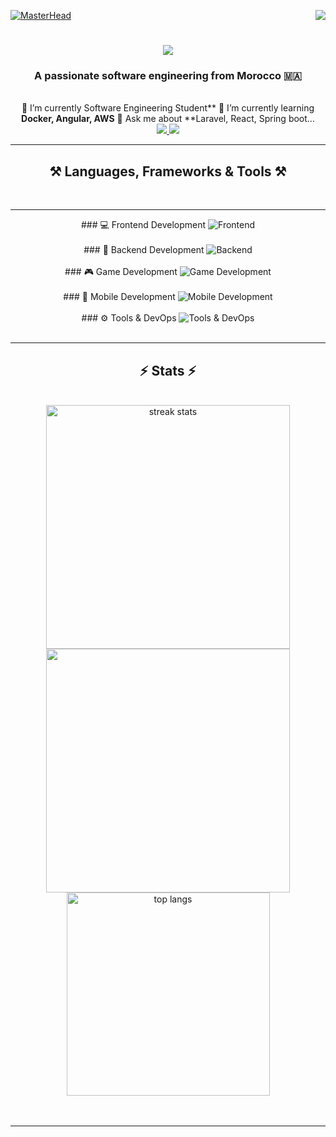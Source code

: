 [![MasterHead](https://firebasestorage.googleapis.com/v0/b/flexi-coding.appspot.com/o/dempgi7-520f8d5f-63d4-4453-8822-dbc149ae27f8.gif?alt=media&token=91c0c7b2-93c3-4029-b011-1a8703c5730d)](https://rishavchanda.io)            <img                 align="right"                 src="https://visitor-badge.laobi.icu/badge?page_id=salesp07.salesp07"                   />               <h1         align="center">                    <img       src="https://readme-typing-svg.herokuapp.com/?              font=Righteous&size=35&center=true&vCenter=true&width=500&height=70&duration=4000&lines=Hi+There!+👋;+I'm+Hodaifa+Echffani!;"       />                </h1>             <h3        align="center">         A                 passionate                    software         engineering           from          Morocco     🇲🇦</h3>           <br/>           <div      align="center">                    🔭          I’m                    currently                Software                 Engineering             Student**        🌱              I’m                   currently         learning       **Docker,       Angular,                 AWS**       💬     Ask          me      about        **Laravel,          React,     Spring                  boot...     </div>        <div      align="center">         <a                    href="mailto:echffani.hodaifa@gmail.com">         <img       src="https://img.shields.io/badge/Gmail-333333?style=for-the-badge&logo=gmail&logoColor=red"        />                  </a>                   <a      href="https://www.linkedin.com/in/hodaifa-echffani-297b7b284/"     target="_blank">          <img         src="https://img.shields.io/badge/LinkedIn-0077B5?style=for-the-badge&logo=linkedin&logoColor=white"                target="_blank"            />         </a>        </div>                   <hr/>       <h2                 align="center">⚒️              Languages,           Frameworks                  &           Tools              ⚒️</h2>     <br/>                    <hr/>            <div                   align="center">          ###       💻     Frontend          Development                <img                    src="https://skillicons.dev/icons?i=react,angular,html,css,tailwind,bootstrap,mui,figma,git,vscode"                alt="Frontend"             />            <br/><br/>            ###     🔧              Backend          Development            <img          src="https://skillicons.dev/icons?i=nodejs,express,python,flask,php,laravel,mysql,postgres,firebase,mongodb,oracle,spring         boot"                 alt="Backend"            />             <br/><br/>        ###               🎮     Game           Development                   <img                src="https://skillicons.dev/icons?i=unity,java,c"            alt="Game         Development"                   />                    <br/><br/>      ###                   📱                   Mobile           Development                   <img              src="https://skillicons.dev/icons?i=androidstudio,react,flutter"                  alt="Mobile          Development"               />                   <br/><br/>         ###              ⚙️              Tools         &             DevOps                    <img               src="https://skillicons.dev/icons?i=docker,jenkins,github,matlab"                alt="Tools      &     DevOps"                  />              <br/>                </div>     <br/>              <hr/>             <h2      align="center">⚡           Stats         ⚡</h2>        <br>                <div      align=center>                    <img                width=390        src="https://github-readme-streak-stats-salesp07.vercel.app/?user=hodaifa-ech&count_private=true&theme=react&border_radius=10"              alt="streak                 stats"/>               <img        width=390                   src="https://github-readme-stats.vercel.app/api?username=hodaifa-ech&theme=react&hide_border=false&include_all_commits=false&count_private=true"/>                   <br/>        <img          width=325       align="center"                src="https://github-readme-stats-salesp07.vercel.app/api/top-langs/?username=hodaifa-ech&hide=HTML&langs_count=8&layout=compact&theme=react&border_radius=10&size_weight=0.5&count_weight=0.5&exclude_repo=github-readme-stats"                   alt="top                 langs"                 />          </div>        <br/><br/>                <hr/>            <br/>       <br/>              
